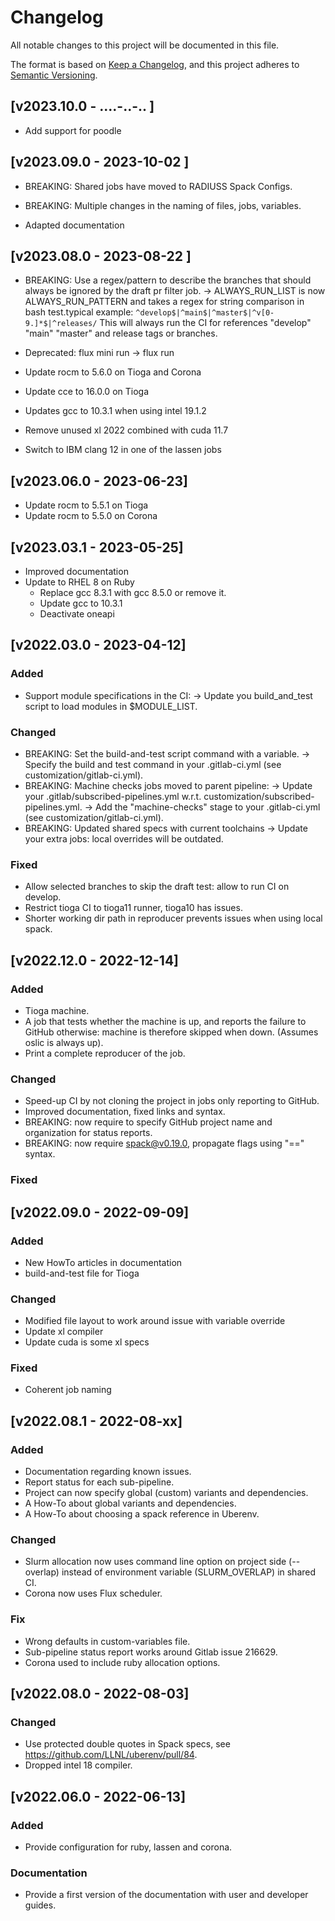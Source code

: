 # Changelog

All notable changes to this project will be documented in this file.

The format is based on [Keep a
Changelog](https://keepachangelog.com/en/1.0.0/), and this project adheres to
[Semantic Versioning](https://semver.org/spec/v2.0.0.html).

## [v2023.10.0 - ....-..-.. ]

- Add support for poodle

## [v2023.09.0 - 2023-10-02 ]

- BREAKING: Shared jobs have moved to RADIUSS Spack Configs.
- BREAKING: Multiple changes in the naming of files, jobs, variables.

- Adapted documentation

## [v2023.08.0 - 2023-08-22 ]

- BREAKING: Use a regex/pattern to describe the branches that should always be
  ignored by the draft pr filter job.
  -> ALWAYS_RUN_LIST is now ALWAYS_RUN_PATTERN and takes a regex for string
     comparison in bash test.typical example:
     `^develop$|^main$|^master$|^v[0-9.]*$|^releases/`
     This will always run the CI for references "develop" "main" "master" and
     release tags or branches.

- Deprecated: flux mini run -> flux run
- Update rocm to 5.6.0 on Tioga and Corona
- Update cce to 16.0.0 on Tioga
- Updates gcc to 10.3.1 when using intel 19.1.2
- Remove unused xl 2022 combined with cuda 11.7
- Switch to IBM clang 12 in one of the lassen jobs

## [v2023.06.0 - 2023-06-23]

- Update rocm to 5.5.1 on Tioga
- Update rocm to 5.5.0 on Corona

## [v2023.03.1 - 2023-05-25]

- Improved documentation
- Update to RHEL 8 on Ruby
  - Replace gcc 8.3.1 with gcc 8.5.0 or remove it.
  - Update gcc to 10.3.1
  - Deactivate oneapi

## [v2022.03.0 - 2023-04-12]

### Added

- Support module specifications in the CI:
  -> Update you build_and_test script to load modules in $MODULE_LIST.

### Changed

- BREAKING: Set the build-and-test script command with a variable.
  -> Specify the build and test command in your .gitlab-ci.yml (see customization/gitlab-ci.yml).
- BREAKING: Machine checks jobs moved to parent pipeline:
  -> Update your .gitlab/subscribed-pipelines.yml w.r.t. customization/subscribed-pipelines.yml.
  -> Add the "machine-checks" stage to your .gitlab-ci.yml (see customization/gitlab-ci.yml).
- BREAKING: Updated shared specs with current toolchains
  -> Update your extra jobs: local overrides will be outdated.

### Fixed

- Allow selected branches to skip the draft test: allow to run CI on develop.
- Restrict tioga CI to tioga11 runner, tioga10 has issues.
- Shorter working dir path in reproducer prevents issues when using local spack.

## [v2022.12.0 - 2022-12-14]

### Added

- Tioga machine.
- A job that tests whether the machine is up, and reports the failure to GitHub otherwise:
  machine is therefore skipped when down. (Assumes oslic is always up).
- Print a complete reproducer of the job.

### Changed

- Speed-up CI by not cloning the project in jobs only reporting to GitHub.
- Improved documentation, fixed links and syntax.
- BREAKING: now require to specify GitHub project name and organization for status reports.
- BREAKING: now require spack@v0.19.0, propagate flags using "==" syntax.

### Fixed

## [v2022.09.0 - 2022-09-09]

### Added

- New HowTo articles in documentation
- build-and-test file for Tioga

### Changed

- Modified file layout to work around issue with variable override
- Update xl compiler
- Update cuda is some xl specs

### Fixed

- Coherent job naming

## [v2022.08.1 - 2022-08-xx]

### Added

- Documentation regarding known issues.
- Report status for each sub-pipeline.
- Project can now specify global (custom) variants and dependencies.
- A How-To about global variants and dependencies.
- A How-To about choosing a spack reference in Uberenv.

### Changed

- Slurm allocation now uses command line option on project side (--overlap)
  instead of environment variable (SLURM_OVERLAP) in shared CI.
- Corona now uses Flux scheduler.

### Fix

- Wrong defaults in custom-variables file.
- Sub-pipeline status report works around Gitlab issue 216629.
- Corona used to include ruby allocation options.

## [v2022.08.0 - 2022-08-03]

### Changed

- Use protected double quotes in Spack specs, see https://github.com/LLNL/uberenv/pull/84.
- Dropped intel 18 compiler.

## [v2022.06.0 - 2022-06-13]

### Added

- Provide configuration for ruby, lassen and corona.

### Documentation

- Provide a first version of the documentation with user and developer guides.
